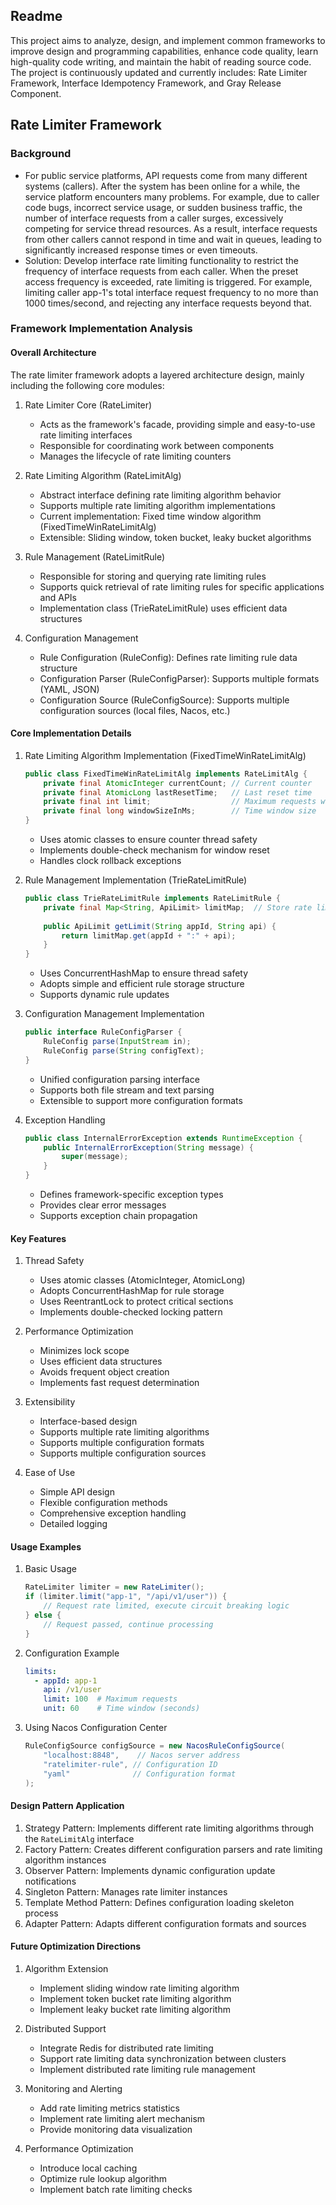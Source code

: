 ## Readme

This project aims to analyze, design, and implement common frameworks to improve design and programming capabilities, enhance code quality, learn high-quality code writing, and maintain the habit of reading source code. The project is continuously updated and currently includes: Rate Limiter Framework, Interface Idempotency Framework, and Gray Release Component.

## Rate Limiter Framework

### Background

- For public service platforms, API requests come from many different systems (callers). After the system has been online for a while, the service platform encounters many problems. For example, due to caller code bugs, incorrect service usage, or sudden business traffic, the number of interface requests from a caller surges, excessively competing for service thread resources. As a result, interface requests from other callers cannot respond in time and wait in queues, leading to significantly increased response times or even timeouts.
- Solution: Develop interface rate limiting functionality to restrict the frequency of interface requests from each caller. When the preset access frequency is exceeded, rate limiting is triggered. For example, limiting caller app-1's total interface request frequency to no more than 1000 times/second, and rejecting any interface requests beyond that.

### Framework Implementation Analysis

#### Overall Architecture

The rate limiter framework adopts a layered architecture design, mainly including the following core modules:

1. Rate Limiter Core (RateLimiter)
   - Acts as the framework's facade, providing simple and easy-to-use rate limiting interfaces
   - Responsible for coordinating work between components
   - Manages the lifecycle of rate limiting counters

2. Rate Limiting Algorithm (RateLimitAlg)
   - Abstract interface defining rate limiting algorithm behavior
   - Supports multiple rate limiting algorithm implementations
   - Current implementation: Fixed time window algorithm (FixedTimeWinRateLimitAlg)
   - Extensible: Sliding window, token bucket, leaky bucket algorithms

3. Rule Management (RateLimitRule)
   - Responsible for storing and querying rate limiting rules
   - Supports quick retrieval of rate limiting rules for specific applications and APIs
   - Implementation class (TrieRateLimitRule) uses efficient data structures

4. Configuration Management
   - Rule Configuration (RuleConfig): Defines rate limiting rule data structure
   - Configuration Parser (RuleConfigParser): Supports multiple formats (YAML, JSON)
   - Configuration Source (RuleConfigSource): Supports multiple configuration sources (local files, Nacos, etc.)

#### Core Implementation Details

1. Rate Limiting Algorithm Implementation (FixedTimeWinRateLimitAlg)
   ```java
   public class FixedTimeWinRateLimitAlg implements RateLimitAlg {
       private final AtomicInteger currentCount; // Current counter
       private final AtomicLong lastResetTime;   // Last reset time
       private final int limit;                  // Maximum requests within time window
       private final long windowSizeInMs;        // Time window size
   }
   ```
   - Uses atomic classes to ensure counter thread safety
   - Implements double-check mechanism for window reset
   - Handles clock rollback exceptions

2. Rule Management Implementation (TrieRateLimitRule)
   ```java
   public class TrieRateLimitRule implements RateLimitRule {
       private final Map<String, ApiLimit> limitMap;  // Store rate limiting rules
       
       public ApiLimit getLimit(String appId, String api) {
           return limitMap.get(appId + ":" + api);
       }
   }
   ```
   - Uses ConcurrentHashMap to ensure thread safety
   - Adopts simple and efficient rule storage structure
   - Supports dynamic rule updates

3. Configuration Management Implementation
   ```java
   public interface RuleConfigParser {
       RuleConfig parse(InputStream in);
       RuleConfig parse(String configText);
   }
   ```
   - Unified configuration parsing interface
   - Supports both file stream and text parsing
   - Extensible to support more configuration formats

4. Exception Handling
   ```java
   public class InternalErrorException extends RuntimeException {
       public InternalErrorException(String message) {
           super(message);
       }
   }
   ```
   - Defines framework-specific exception types
   - Provides clear error messages
   - Supports exception chain propagation

#### Key Features

1. Thread Safety
   - Uses atomic classes (AtomicInteger, AtomicLong)
   - Adopts ConcurrentHashMap for rule storage
   - Uses ReentrantLock to protect critical sections
   - Implements double-checked locking pattern

2. Performance Optimization
   - Minimizes lock scope
   - Uses efficient data structures
   - Avoids frequent object creation
   - Implements fast request determination

3. Extensibility
   - Interface-based design
   - Supports multiple rate limiting algorithms
   - Supports multiple configuration formats
   - Supports multiple configuration sources

4. Ease of Use
   - Simple API design
   - Flexible configuration methods
   - Comprehensive exception handling
   - Detailed logging

#### Usage Examples

1. Basic Usage
   ```java
   RateLimiter limiter = new RateLimiter();
   if (limiter.limit("app-1", "/api/v1/user")) {
       // Request rate limited, execute circuit breaking logic
   } else {
       // Request passed, continue processing
   }
   ```

2. Configuration Example
   ```yaml
   limits:
     - appId: app-1
       api: /v1/user
       limit: 100  # Maximum requests
       unit: 60    # Time window (seconds)
   ```

3. Using Nacos Configuration Center
   ```java
   RuleConfigSource configSource = new NacosRuleConfigSource(
       "localhost:8848",    // Nacos server address
       "ratelimiter-rule", // Configuration ID
       "yaml"              // Configuration format
   );
   ```

#### Design Pattern Application

1. Strategy Pattern: Implements different rate limiting algorithms through the `RateLimitAlg` interface
2. Factory Pattern: Creates different configuration parsers and rate limiting algorithm instances
3. Observer Pattern: Implements dynamic configuration update notifications
4. Singleton Pattern: Manages rate limiter instances
5. Template Method Pattern: Defines configuration loading skeleton process
6. Adapter Pattern: Adapts different configuration formats and sources

#### Future Optimization Directions

1. Algorithm Extension
   - Implement sliding window rate limiting algorithm
   - Implement token bucket rate limiting algorithm
   - Implement leaky bucket rate limiting algorithm

2. Distributed Support
   - Integrate Redis for distributed rate limiting
   - Support rate limiting data synchronization between clusters
   - Implement distributed rate limiting rule management

3. Monitoring and Alerting
   - Add rate limiting metrics statistics
   - Implement rate limiting alert mechanism
   - Provide monitoring data visualization

4. Performance Optimization
   - Introduce local caching
   - Optimize rule lookup algorithm
   - Implement batch rate limiting checks 